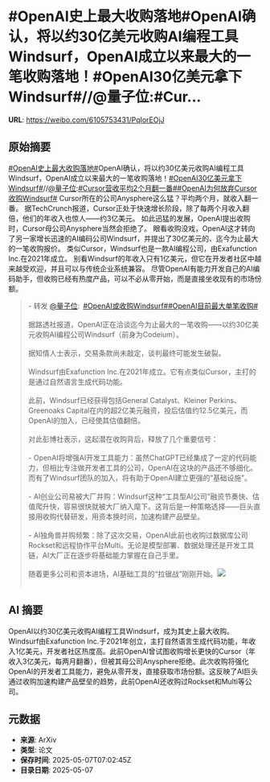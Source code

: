 # #OpenAI史上最大收购落地#OpenAI确认，将以约30亿美元收购AI编程工具Windsurf，OpenAI成立以来最大的一笔收购落地！#OpenAI30亿美元拿下Windsurf#//@量子位:#Cur...

**URL**: https://weibo.com/6105753431/PqIorEOjJ

## 原始摘要

<a href="https://m.weibo.cn/search?containerid=231522type%3D1%26t%3D10%26q%3D%23OpenAI%E5%8F%B2%E4%B8%8A%E6%9C%80%E5%A4%A7%E6%94%B6%E8%B4%AD%E8%90%BD%E5%9C%B0%23&amp;extparam=%23OpenAI%E5%8F%B2%E4%B8%8A%E6%9C%80%E5%A4%A7%E6%94%B6%E8%B4%AD%E8%90%BD%E5%9C%B0%23" data-hide=""><span class="surl-text">#OpenAI史上最大收购落地#</span></a>OpenAI确认，将以约30亿美元收购AI编程工具Windsurf，OpenAI成立以来最大的一笔收购落地！<a href="https://m.weibo.cn/search?containerid=231522type%3D1%26t%3D10%26q%3D%23OpenAI30%E4%BA%BF%E7%BE%8E%E5%85%83%E6%8B%BF%E4%B8%8BWindsurf%23&amp;extparam=%23OpenAI30%E4%BA%BF%E7%BE%8E%E5%85%83%E6%8B%BF%E4%B8%8BWindsurf%23" data-hide=""><span class="surl-text">#OpenAI30亿美元拿下Windsurf#</span></a>//<a href="https://weibo.com/n/%E9%87%8F%E5%AD%90%E4%BD%8D">@量子位</a>:<a href="https://m.weibo.cn/search?containerid=231522type%3D1%26t%3D10%26q%3D%23Cursor%E8%90%A5%E6%94%B6%E5%B9%B3%E5%9D%872%E4%B8%AA%E6%9C%88%E7%BF%BB%E4%B8%80%E7%95%AA%23&amp;extparam=%23Cursor%E8%90%A5%E6%94%B6%E5%B9%B3%E5%9D%872%E4%B8%AA%E6%9C%88%E7%BF%BB%E4%B8%80%E7%95%AA%23" data-hide=""><span class="surl-text">#Cursor营收平均2个月翻一番#</span></a><a href="https://m.weibo.cn/search?containerid=231522type%3D1%26t%3D10%26q%3D%23OpenAI%E4%B8%BA%E4%BD%95%E6%94%BE%E5%BC%83Cursor%E6%94%B6%E8%B4%ADWindsurf%23&amp;extparam=%23OpenAI%E4%B8%BA%E4%BD%95%E6%94%BE%E5%BC%83Cursor%E6%94%B6%E8%B4%ADWindsurf%23" data-hide=""><span class="surl-text">#OpenAI为何放弃Cursor收购Windsurf#</span></a>  Cursor所在的公司Anysphere这么猛？平均两个月，就收入翻一番。  据TechCrunch报道，Cursor正处于快速增长阶段，除了每两个月收入翻倍，他们的年收入也惊人——约3亿美元。  如此迅猛的发展，OpenAI提出收购时，Cursor母公司Anysphere当然会拒绝了。  眼看收购没戏，OpenAI这才转向了另一家增长迅速的AI编码公司Windsurf，并提出了30亿美元的、迄今为止最大的一笔收购报价。  类似Cursor，Windsurf也是一款AI编程公司，由Exafunction Inc.在2021年成立。  别看Windsurf的年收入只有1亿美元，但它在开发者社区中越来越受欢迎，并且可以与传统企业系统兼容。  尽管OpenAI有能力开发自己的AI编码助手，但收购已经有热度产品，可以不必从零开始，而是直接坐收现有的市场份额。<br><blockquote> - 转发 <a href="https://weibo.com/6105753431" target="_blank">@量子位</a>: <a href="https://m.weibo.cn/search?containerid=231522type%3D1%26t%3D10%26q%3D%23OpenAI%E6%88%96%E6%94%B6%E8%B4%ADWindsurf%23&amp;extparam=%23OpenAI%E6%88%96%E6%94%B6%E8%B4%ADWindsurf%23" data-hide=""><span class="surl-text">#OpenAI或收购Windsurf#</span></a><a href="https://m.weibo.cn/search?containerid=231522type%3D1%26t%3D10%26q%3D%23OpenAI%E7%9B%AE%E5%89%8D%E6%9C%80%E5%A4%A7%E5%8D%95%E7%AC%94%E6%94%B6%E8%B4%AD%23&amp;extparam=%23OpenAI%E7%9B%AE%E5%89%8D%E6%9C%80%E5%A4%A7%E5%8D%95%E7%AC%94%E6%94%B6%E8%B4%AD%23" data-hide=""><span class="surl-text">#OpenAI目前最大单笔收购#</span></a><br><br>据路透社报道，OpenAI正在洽谈迄今为止最大的一笔收购——以约30亿美元收购AI编程公司Windsurf（前身为Codeium）。<br><br>据知情人士表示，交易条款尚未敲定，谈判最终可能发生破裂。<br><br>Windsurf由Exafunction Inc.在2021年成立。它有点类似Cursor，主打的是通过自然语言生成代码功能。<br><br>此前，Windsurf已经获得包括General Catalyst、Kleiner Perkins、Greenoaks Capital在内的超2亿美元融资，投后估值约12.5亿美元，而OpenAI的加入，已经使其估值翻倍。<br><br>对此彭博社表示，这起潜在收购背后，释放了几个重要信号：<br><br>- OpenAI将增强AI开发工具能力：虽然ChatGPT已经集成了一定的代码能力，但相比专注做开发者工具的公司，OpenAI在这块的产品还不够细化。而有了Windsurf团队的加入，将有助于OpenAI建立更强的“基础设施”。<br><br>- AI创业公司易被大厂并购：Windsurf这种“工具型AI公司”融资节奏快、估值爬升快，容易很快就被大厂纳入麾下。这背后是一种策略选择——巨头直接用收购代替研发，用资本换时间，加速构建产品壁垒。<br><br>- AI独角兽并购频繁：除了这次交易，OpenAI此前也收购过数据库公司Rockset和远程协作平台Multi。无论是模型部署、数据处理还是开发工具链，AI大厂正在逐步将基础能力掌握在自己手里。<br><br>随着更多公司和资本进场，AI基础工具的“拉锯战”刚刚开始。<img style="" src="https://tvax2.sinaimg.cn/large/006Fd7o3gy1i0jrneskooj30zk0np124.jpg" referrerpolicy="no-referrer"><br><br></blockquote>

## AI 摘要

OpenAI以约30亿美元收购AI编程工具Windsurf，成为其史上最大收购。Windsurf由Exafunction Inc.于2021年创立，主打自然语言生成代码功能，年收入1亿美元，开发者社区热度高。此前OpenAI曾试图收购增长更快的Cursor（年收入3亿美元，每两月翻番），但被其母公司Anysphere拒绝。此次收购将强化OpenAI的开发者工具能力，避免从零开发，直接获取市场份额。这反映了AI巨头通过收购加速构建产品壁垒的趋势，此前OpenAI还收购过Rockset和Multi等公司。

## 元数据

- **来源**: ArXiv
- **类型**: 论文
- **保存时间**: 2025-05-07T07:02:45Z
- **目录日期**: 2025-05-07
